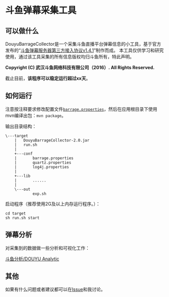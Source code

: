 # 斗鱼弹幕采集工具

## 可以做什么

DouyuBarrageCollector是一个采集斗鱼直播平台弹幕信息的小工具，基于官方发布的“[斗鱼弹幕服务器第三方接入协议v1.4.1](http://dev-bbs.douyutv.com/forum.php?mod=attachment&aid=MjYxfDFiMzgyZTU1fDE0OTE3MTQ2MDl8MHwxMTU%3D)”制作而成。
本工具仅供学习和研究使用，通过该工具采集的所有信息版权均归斗鱼所有，特此声明。

**Copyright (C) 武汉斗鱼网络科技有限公司（2016）. All Rights Reserved.**

截止目前，**该程序可以稳定运行超过xx天**。

## 如何运行

注意按注释要求修改配置文件[`barrage.properties`](https://github.com/zhaopeizhi/DouyuBarrageCollector/blob/master/src/main/resources/barrage.properties)，然后在应用根目录下使用mvn编译出包：`mvn package`。

输出目录结构：

    \---target
        |   DouyuBarrageCollector-2.0.jar
        |   run.sh
        |
        +---conf
        |       barrage.properties
        |       quartz.properties
        |       log4j.properties
        |
        +---lib
        |       ......
        |
        \---out
                exp.sh

启动程序（推荐使用2G及以上内存运行程序。）：

    cd target
    sh run.sh start

## 弹幕分析

对采集到的数据做一些分析和可视化工作：

[斗鱼分析/DOUYU Analytic](http://odachi.in:8080)

## 其他

如果有什么问题或者建议都可以在[Issue](https://github.com/zhaopeizhi/DouyuBarrageCollector/issues)和我讨论。
